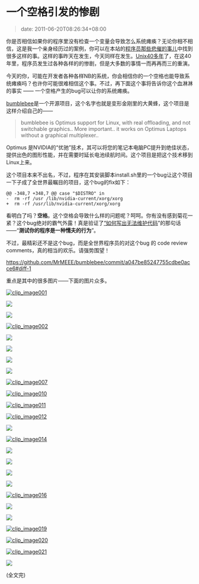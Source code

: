 # 一个空格引发的惨剧
>date: 2011-06-20T08:26:34+08:00


你是否相信如果你的程序里没有检查一个变量会导致怎么系统瘫痪？无论你相不相信，这是我一个亲身经历过的案例，你可以在本站的[程序员那些悲催的事儿](/2011/%E7%A8%8B%E5%BA%8F%E5%91%98%E9%82%A3%E4%BA%9B%E6%82%B2%E5%82%AC%E7%9A%84%E4%BA%8B%E5%84%BF.md "程序员那些悲催的事儿")中找到很多这样的事。这样的事昨天在发生，今天同样在发生。[Unix40多年](/2010/Unix%E4%BC%A0%E5%A5%87%28%E4%B8%8A%E7%AF%87%29.md "Unix传奇(上篇)")了，在这40年里，程序员发生过各种各样的的惨剧，但是大多数的事情一而再再而三的重演。


今天的你，可能在开发者各种各样NB的系统，你会相信你的一个空格也能导致系统瘫痪吗？也许你可能很难相信这个事。不过，再下面这个事将告诉你这个血淋淋的事实 —— 一个空格产生的bug可以让你的系统瘫痪。


[bumblebee](https://github.com/MrMEEE/bumblebee)是一个开源项目，这个名字也就是变形金刚里的大黄蜂，这个项目是这样介绍自己的——



> bumblebee is Optimus support for Linux, with real offloading, and not switchable graphics.. More important.. it works on Optimus Laptops without a graphical multiplexer..
> 
> 


Optimus 是NVIDIA的“优驰”技术，其可以将您的笔记本电脑PC提升到绝佳状态，提供出色的图形性能，并在需要时延长电池续航时间。这个项目是把这个技术移到Linux上来。


这个项目本来不出名，不过，程序在其安装脚本install.sh里的一个bug让这个项目一下子成了全世界最瞩目的项目，这个bug的fix如下：



```
@@ -348,7 +348,7 @@ case "$DISTRO" in
-  rm -rf /usr /lib/nvidia-current/xorg/xorg
+  rm -rf /usr/lib/nvidia-current/xorg/xorg
```

看明白了吗？**空格**。这个空格会导致什么样的问题呢？呵呵。你有没有感到菊花一紧？这个bug绝对的霸气外露！真是验证了[“如何写出无法维护代码](/2011/%E5%A6%82%E4%BD%95%E5%86%99%E5%87%BA%E6%97%A0%E6%B3%95%E7%BB%B4%E6%8A%A4%E7%9A%84%E4%BB%A3%E7%A0%81.md "如何写出无法维护的代码")”的那句话——“**测试你的程序是一种懦夫的行为**”。


不过，最精彩还不是这个bug，而是全世界程序员的对这个bug 的 code review comments，真的相当的欢乐。请强势围望！



<https://github.com/MrMEEE/bumblebee/commit/a047be85247755cdbe0acce6#diff-1>


重点是其中的很多图片——下面的图片众多。


[![clip_image001](http://pic003.cnblogs.com/2011/34358/201106/20110620115951113.gif "clip_image001")](http://pic003.cnblogs.com/2011/34358/201106/20110620115950761.gif)


![](/assets/images/pic003.cnblogs.com/2011/1/201106/2011062012551463.jpg)



![](/assets/images/pic003.cnblogs.com/2011/1/201106/2011062012574297.jpg)


[![clip_image002](http://pic003.cnblogs.com/2011/34358/201106/20110620115951524.jpg "clip_image002")](http://pic003.cnblogs.com/2011/34358/201106/20110620115951580.jpg)


![](/assets/images/pic003.cnblogs.com/2011/1/201106/2011062012590122.jpg)


![](/assets/images/pic003.cnblogs.com/2011/1/201106/2011062013022333.jpg)


![](/assets/images/pic003.cnblogs.com/2011/1/201106/2011062013033063.jpg)


![](/assets/images/pic003.cnblogs.com/2011/1/201106/2011062013042755.jpg)


[![clip_image007](http://pic003.cnblogs.com/2011/34358/201106/2011062011595582.jpg "clip_image007")](http://pic003.cnblogs.com/2011/34358/201106/20110620115954514.jpg)


[![clip_image010](http://pic003.cnblogs.com/2011/34358/201106/20110620115958644.jpg "clip_image010")](http://pic003.cnblogs.com/2011/34358/201106/20110620115958341.jpg)


[![clip_image011](http://pic003.cnblogs.com/2011/34358/201106/20110620115959784.jpg "clip_image011")](http://pic003.cnblogs.com/2011/34358/201106/20110620115958163.jpg)


[![clip_image012](http://pic003.cnblogs.com/2011/34358/201106/20110620120001976.jpg "clip_image012")](http://pic003.cnblogs.com/2011/34358/201106/20110620115959641.jpg)


![](/assets/images/pic003.cnblogs.com/2011/1/201106/2011062013060775.jpg)


[![clip_image014](http://pic003.cnblogs.com/2011/34358/201106/20110620120001634.gif "clip_image014")](http://pic003.cnblogs.com/2011/34358/201106/20110620120001777.gif)


![](/assets/images/pic003.cnblogs.com/2011/1/201106/2011062013073049.jpg)


![](/assets/images/pic003.cnblogs.com/2011/34358/201106/20110620120002955.gif)


![](/assets/images/pic003.cnblogs.com/2011/1/201106/2011062013083437.jpg)


![](/assets/images/pic003.cnblogs.com/2011/1/201106/2011062013090259.jpg)


[![clip_image016](http://pic003.cnblogs.com/2011/34358/201106/20110620120002202.jpg "clip_image016")](http://pic003.cnblogs.com/2011/34358/201106/20110620120002899.jpg)


![](/assets/images/pic003.cnblogs.com/2011/1/201106/2011062013110568.jpg)


![](/assets/images/pic003.cnblogs.com/2011/1/201106/2011062013121496.jpg)


[![clip_image019](http://pic003.cnblogs.com/2011/34358/201106/20110620120002718.jpg "clip_image019")](http://pic003.cnblogs.com/2011/34358/201106/20110620120002666.jpg)


[![clip_image020](http://pic003.cnblogs.com/2011/34358/201106/20110620120003540.jpg "clip_image020")](http://pic003.cnblogs.com/2011/34358/201106/20110620120003129.jpg)


[![clip_image021](http://pic003.cnblogs.com/2011/34358/201106/20110620120004356.jpg "clip_image021")](http://pic003.cnblogs.com/2011/34358/201106/2011062012000453.jpg)


![](/assets/images/pic003.cnblogs.com/2011/1/201106/2011062013135533.jpg)


(全文完)



